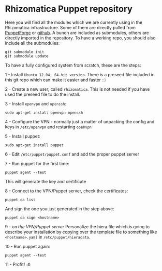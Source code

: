 # Rhizomatica Puppet repository

Here you will find all the modules which we are currently using in the Rhizomatica infrastructure.
Some of them are directly pulled from [PuppetForge](https://forge.puppetlabs.com) or [github](https://github.com). A bunch are included as submodules, others are directly imported in the repository.
To have a working repo, you should also include all the submodules:

    git submodule init
    git submodule update

To have a fully configured system from scratch, these are the steps:

1 - Install `Ubuntu 12.04, 64-bit version`. There is a preseed file included in this git repo which can make it easier and faster `:)`

2 - Create a new user, called `rhizomatica`. This is not needed if you have used the preseed file to do the install.

3 - Install `openvpn` and `openssh`:
       
    sudo apt-get install openvpn openssh

4 - Configure the VPN - normally just a matter of unpacking the config and keys in `/etc/openvpn` and restarting `openvpn`

5 - Install puppet:

    sudo apt-get install puppet

6 - Edit `/etc/puppet/puppet.conf` and add the proper puppet server

7 - Run puppet for the first time:

    puppet agent --test

This will generate the key and certificate

8 - Connect to the VPN/Puppet server, check the certificates:

    puppet ca list

And sign the one you just generated in the step above:

    puppet ca sign <hostname>

9 - *on the VPN/Puppet server* Personalize the hiera file which is going to describe your installation by copying over the template file to something like `<hostname>.yaml` in `/etc/puppet/hieradata`.

10 - Run puppet again:

    puppet agent --test

11 - Profit! `:D`
